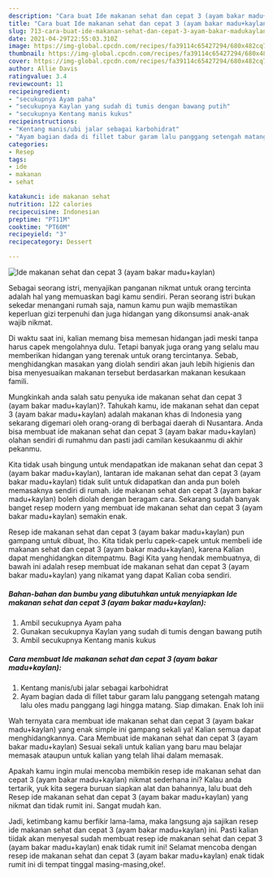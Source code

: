 ```yaml
---
description: "Cara buat Ide makanan sehat dan cepat 3 (ayam bakar madu+kaylan) Sederhana dan Mudah Dibuat"
title: "Cara buat Ide makanan sehat dan cepat 3 (ayam bakar madu+kaylan) Sederhana dan Mudah Dibuat"
slug: 713-cara-buat-ide-makanan-sehat-dan-cepat-3-ayam-bakar-madukaylan-sederhana-dan-mudah-dibuat
date: 2021-04-29T22:55:03.310Z
image: https://img-global.cpcdn.com/recipes/fa39114c65427294/680x482cq70/ide-makanan-sehat-dan-cepat-3-ayam-bakar-madukaylan-foto-resep-utama.jpg
thumbnail: https://img-global.cpcdn.com/recipes/fa39114c65427294/680x482cq70/ide-makanan-sehat-dan-cepat-3-ayam-bakar-madukaylan-foto-resep-utama.jpg
cover: https://img-global.cpcdn.com/recipes/fa39114c65427294/680x482cq70/ide-makanan-sehat-dan-cepat-3-ayam-bakar-madukaylan-foto-resep-utama.jpg
author: Allie Davis
ratingvalue: 3.4
reviewcount: 11
recipeingredient:
- "secukupnya Ayam paha"
- "secukupnya Kaylan yang sudah di tumis dengan bawang putih"
- "secukupnya Kentang manis kukus"
recipeinstructions:
- "Kentang manis/ubi jalar sebagai karbohidrat"
- "Ayam bagian dada di fillet tabur garam lalu panggang setengah matang lalu oles madu panggang lagi hingga matang. Siap dimakan. Enak loh inii"
categories:
- Resep
tags:
- ide
- makanan
- sehat

katakunci: ide makanan sehat 
nutrition: 122 calories
recipecuisine: Indonesian
preptime: "PT11M"
cooktime: "PT60M"
recipeyield: "3"
recipecategory: Dessert

---
```



![Ide makanan sehat dan cepat 3 (ayam bakar madu+kaylan)](https://img-global.cpcdn.com/recipes/fa39114c65427294/680x482cq70/ide-makanan-sehat-dan-cepat-3-ayam-bakar-madukaylan-foto-resep-utama.jpg)

Sebagai seorang istri, menyajikan panganan nikmat untuk orang tercinta adalah hal yang memuaskan bagi kamu sendiri. Peran seorang istri bukan sekedar menangani rumah saja, namun kamu pun wajib memastikan keperluan gizi terpenuhi dan juga hidangan yang dikonsumsi anak-anak wajib nikmat.

Di waktu  saat ini, kalian memang bisa memesan hidangan jadi meski tanpa harus capek mengolahnya dulu. Tetapi banyak juga orang yang selalu mau memberikan hidangan yang terenak untuk orang tercintanya. Sebab, menghidangkan masakan yang diolah sendiri akan jauh lebih higienis dan bisa menyesuaikan makanan tersebut berdasarkan makanan kesukaan famili. 



Mungkinkah anda salah satu penyuka ide makanan sehat dan cepat 3 (ayam bakar madu+kaylan)?. Tahukah kamu, ide makanan sehat dan cepat 3 (ayam bakar madu+kaylan) adalah makanan khas di Indonesia yang sekarang digemari oleh orang-orang di berbagai daerah di Nusantara. Anda bisa membuat ide makanan sehat dan cepat 3 (ayam bakar madu+kaylan) olahan sendiri di rumahmu dan pasti jadi camilan kesukaanmu di akhir pekanmu.

Kita tidak usah bingung untuk mendapatkan ide makanan sehat dan cepat 3 (ayam bakar madu+kaylan), lantaran ide makanan sehat dan cepat 3 (ayam bakar madu+kaylan) tidak sulit untuk didapatkan dan anda pun boleh memasaknya sendiri di rumah. ide makanan sehat dan cepat 3 (ayam bakar madu+kaylan) boleh diolah dengan beragam cara. Sekarang sudah banyak banget resep modern yang membuat ide makanan sehat dan cepat 3 (ayam bakar madu+kaylan) semakin enak.

Resep ide makanan sehat dan cepat 3 (ayam bakar madu+kaylan) pun gampang untuk dibuat, lho. Kita tidak perlu capek-capek untuk membeli ide makanan sehat dan cepat 3 (ayam bakar madu+kaylan), karena Kalian dapat menghidangkan ditempatmu. Bagi Kita yang hendak membuatnya, di bawah ini adalah resep membuat ide makanan sehat dan cepat 3 (ayam bakar madu+kaylan) yang nikamat yang dapat Kalian coba sendiri.

<!--inarticleads1-->

##### Bahan-bahan dan bumbu yang dibutuhkan untuk menyiapkan Ide makanan sehat dan cepat 3 (ayam bakar madu+kaylan):

1. Ambil secukupnya Ayam paha
1. Gunakan secukupnya Kaylan yang sudah di tumis dengan bawang putih
1. Ambil secukupnya Kentang manis kukus




<!--inarticleads2-->

##### Cara membuat Ide makanan sehat dan cepat 3 (ayam bakar madu+kaylan):

1. Kentang manis/ubi jalar sebagai karbohidrat
1. Ayam bagian dada di fillet tabur garam lalu panggang setengah matang lalu oles madu panggang lagi hingga matang. Siap dimakan. Enak loh inii




Wah ternyata cara membuat ide makanan sehat dan cepat 3 (ayam bakar madu+kaylan) yang enak simple ini gampang sekali ya! Kalian semua dapat menghidangkannya. Cara Membuat ide makanan sehat dan cepat 3 (ayam bakar madu+kaylan) Sesuai sekali untuk kalian yang baru mau belajar memasak ataupun untuk kalian yang telah lihai dalam memasak.

Apakah kamu ingin mulai mencoba membikin resep ide makanan sehat dan cepat 3 (ayam bakar madu+kaylan) nikmat sederhana ini? Kalau anda tertarik, yuk kita segera buruan siapkan alat dan bahannya, lalu buat deh Resep ide makanan sehat dan cepat 3 (ayam bakar madu+kaylan) yang nikmat dan tidak rumit ini. Sangat mudah kan. 

Jadi, ketimbang kamu berfikir lama-lama, maka langsung aja sajikan resep ide makanan sehat dan cepat 3 (ayam bakar madu+kaylan) ini. Pasti kalian tiidak akan menyesal sudah membuat resep ide makanan sehat dan cepat 3 (ayam bakar madu+kaylan) enak tidak rumit ini! Selamat mencoba dengan resep ide makanan sehat dan cepat 3 (ayam bakar madu+kaylan) enak tidak rumit ini di tempat tinggal masing-masing,oke!.

